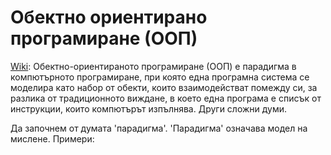 # Обектно ориентирано програмиране (ООП)

[Wiki](https://bg.wikipedia.org/wiki/%D0%9E%D0%B1%D0%B5%D0%BA%D1%82%D0%BD%D0%BE-%D0%BE%D1%80%D0%B8%D0%B5%D0%BD%D1%82%D0%B8%D1%80%D0%B0%D0%BD%D0%BE_%D0%BF%D1%80%D0%BE%D0%B3%D1%80%D0%B0%D0%BC%D0%B8%D1%80%D0%B0%D0%BD%D0%B5): Обектно-ориентираното програмиране (ООП) е парадигма в компютърното програмиране, при която една програмна система се моделира като набор от обекти, които взаимодействат помежду си, за разлика от традиционното виждане, в което една програма е списък от инструкции, които компютърът изпълнява. Други сложни думи.

Да започнем от думата 'парадигма'. 'Парадигма' означава модел на мислене. 
Примери:

